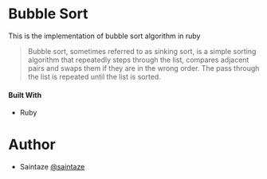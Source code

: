 # Bubble Sort
This is the implementation of bubble sort algorithm in ruby

> Bubble sort, sometimes referred to as sinking sort, is a simple sorting algorithm that repeatedly steps through the list, compares adjacent pairs and swaps them if they are in the wrong order. The pass through the list is repeated until the list is sorted.

#### Built With
+ Ruby

# Author
+ Saintaze [@saintaze](https://github.com/saintaze/)
